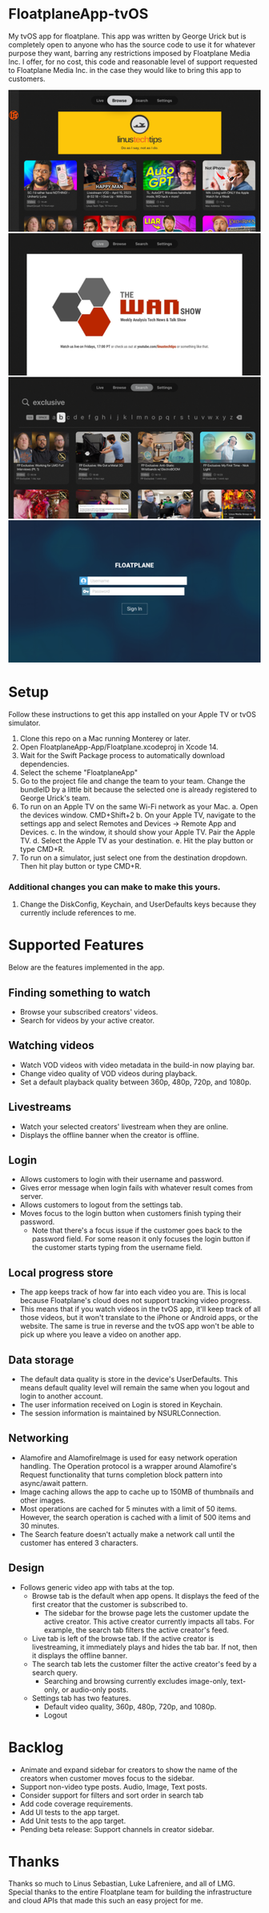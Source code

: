 # FloatplaneApp-tvOS
My tvOS app for floatplane. This app was written by George Urick but is completely open to anyone who has the source code to use it for whatever purpose they want, barring any restrictions imposed by Floatplane Media Inc. I offer, for no cost, this code and reasonable level of support requested to Floatplane Media Inc. in the case they would like to bring this app to customers.

![image](https://github.com/curiousurick/FloatplaneApp-tvOS/blob/main/Assets/Browse_Screenshot.png)
![image](https://github.com/curiousurick/FloatplaneApp-tvOS/blob/main/Assets/LiveOffline_Screenshot.png)
![image](https://github.com/curiousurick/FloatplaneApp-tvOS/blob/main/Assets/Search_Screenshot.png)
![image](https://github.com/curiousurick/FloatplaneApp-tvOS/blob/main/Assets/Login_Screenshot.png)

# Setup
Follow these instructions to get this app installed on your Apple TV or tvOS simulator.
1. Clone this repo on a Mac running Monterey or later.
2. Open FloatplaneApp-App/Floatplane.xcodeproj in Xcode 14.
3. Wait for the Swift Package process to automatically download dependencies.
4. Select the scheme "FloatplaneApp"
5. Go to the project file and change the team to your team. Change the bundleID by a little bit because the selected one is already registered to George Urick's team.
6. To run on an Apple TV on the same Wi-Fi network as your Mac.
    a. Open the devices window. CMD+Shift+2
    b. On your Apple TV, navigate to the settings app and select Remotes and Devices -> Remote App and Devices.
    c. In the window, it should show your Apple TV. Pair the Apple TV.
    d. Select the Apple TV as your destination.
    e. Hit the play button or type CMD+R.
7. To run on a simulator, just select one from the destination dropdown. Then hit play button or type CMD+R.

### Additional changes you can make to make this yours.
1. Change the DiskConfig, Keychain, and UserDefaults keys because they currently include references to me.

# Supported Features
Below are the features implemented in the app.

## Finding something to watch
- Browse your subscribed creators' videos.
- Search for videos by your active creator.

## Watching videos
- Watch VOD videos with video metadata in the build-in now playing bar.
- Change video quality of VOD videos during playback.
- Set a default playback quality between 360p, 480p, 720p, and 1080p.

## Livestreams
- Watch your selected creators' livestream when they are online.
- Displays the offline banner when the creator is offline.

## Login
- Allows customers to login with their username and password.
- Gives error message when login fails with whatever result comes from server.
- Allows customers to logout from the settings tab.
- Moves focus to the login button when customers finish typing their password.
    - Note that there's a focus issue if the customer goes back to the password field. For some reason it only focuses the login button if the customer starts typing from the username field.
    
## Local progress store
- The app keeps track of how far into each video you are. This is local because Floatplane's cloud does not support tracking video progress.
- This means that if you watch videos in the tvOS app, it'll keep track of all those videos, but it won't translate to the iPhone or Android apps, or the website. The same is true in reverse and the tvOS app won't be able to pick up where you leave a video on another app.

## Data storage
- The default data quality is store in the device's UserDefaults. This means default quality level will remain the same when you logout and login to another account.
- The user information received on Login is stored in Keychain.
- The session information is maintained by NSURLConnection.

## Networking
- Alamofire and AlamofireImage is used for easy network operation handling. The Operation protocol is a wrapper around Alamofire's Request functionality that turns completion block pattern into async/await pattern.
- Image caching allows the app to cache up to 150MB of thumbnails and other images.
- Most operations are cached for 5 minutes with a limit of 50 items. However, the search operation is cached with a limit of 500 items and 30 minutes.
- The Search feature doesn't actually make a network call until the customer has entered 3 characters.
    
## Design
- Follows generic video app with tabs at the top.
    - Browse tab is the default when app opens. It displays the feed of the first creator that the customer is subscribed to.
        - The sidebar for the browse page lets the customer update the active creator. This active creator currently impacts all tabs. For example, the search tab filters the active creator's feed.
    - Live tab is left of the browse tab. If the active creator is livestreaming, it immediately plays and hides the tab bar. If not, then it displays the offline banner.
    - The search tab lets the customer filter the active creator's feed by a search query.
        - Searching and browsing currently excludes image-only, text-only, or audio-only posts.
    - Settings tab has two features.
        - Default video quality, 360p, 480p, 720p, and 1080p.
        - Logout

# Backlog
- Animate and expand sidebar for creators to show the name of the creators when customer moves focus to the sidebar.
- Support non-video type posts. Audio, Image, Text posts.
- Consider support for filters and sort order in search tab
- Add code coverage requirements.
- Add UI tests to the app target.
- Add Unit tests to the app target.
- Pending beta release: Support channels in creator sidebar.

# Thanks
Thanks so much to Linus Sebastian, Luke Lafreniere, and all of LMG. Special thanks to the entire Floatplane team for building the infrastructure and cloud APIs that made this such an easy project for me.
